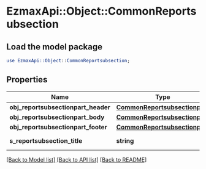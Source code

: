 # EzmaxApi::Object::CommonReportsubsection

## Load the model package
```perl
use EzmaxApi::Object::CommonReportsubsection;
```

## Properties
Name | Type | Description | Notes
------------ | ------------- | ------------- | -------------
**obj_reportsubsectionpart_header** | [**CommonReportsubsectionpart**](CommonReportsubsectionpart.md) |  | 
**obj_reportsubsectionpart_body** | [**CommonReportsubsectionpart**](CommonReportsubsectionpart.md) |  | 
**obj_reportsubsectionpart_footer** | [**CommonReportsubsectionpart**](CommonReportsubsectionpart.md) |  | 
**s_reportsubsection_title** | **string** | The title of this Reportsubsection | [optional] 

[[Back to Model list]](../README.md#documentation-for-models) [[Back to API list]](../README.md#documentation-for-api-endpoints) [[Back to README]](../README.md)


